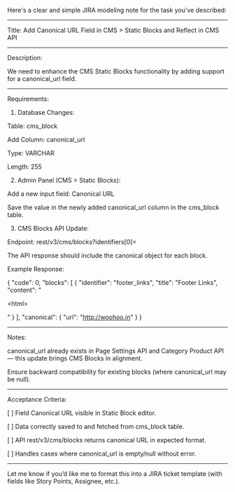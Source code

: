 Here's a clear and simple JIRA modeling note for the task you've described:


---

Title: Add Canonical URL Field in CMS > Static Blocks and Reflect in CMS API


---

Description:

We need to enhance the CMS Static Blocks functionality by adding support for a canonical_url field.


---

Requirements:

1. Database Changes:

Table: cms_block

Add Column: canonical_url

Type: VARCHAR

Length: 255



2. Admin Panel (CMS > Static Blocks):

Add a new input field: Canonical URL

Save the value in the newly added canonical_url column in the cms_block table.



3. CMS Blocks API Update:

Endpoint: rest/v3/cms/blocks?identifiers[0]=<identifier>

The API response should include the canonical object for each block.


Example Response:

{
  "code": 0,
  "blocks": [
    {
      "identifier": "footer_links",
      "title": "Footer Links",
      "content": "<p>&lt;html&gt;</p>"
    }
  ],
  "canonical": {
    "url": "http://woohoo.in"
  }
}




---

Notes:

canonical_url already exists in Page Settings API and Category Product API — this update brings CMS Blocks in alignment.

Ensure backward compatibility for existing blocks (where canonical_url may be null).



---

Acceptance Criteria:

[ ] Field Canonical URL visible in Static Block editor.

[ ] Data correctly saved to and fetched from cms_block table.

[ ] API rest/v3/cms/blocks returns canonical URL in expected format.

[ ] Handles cases where canonical_url is empty/null without error.



---

Let me know if you’d like me to format this into a JIRA ticket template (with fields like Story Points, Assignee, etc.).


